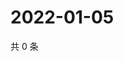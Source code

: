 # 2022-01-05

共 0 条

<!-- BEGIN WEIBO -->
<!-- 最后更新时间 Wed Jan 05 2022 06:11:42 GMT+0800 (China Standard Time) -->

<!-- END WEIBO -->
